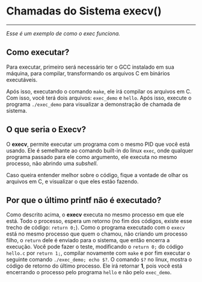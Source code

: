 # Chamadas do Sistema execv()
---
_Esse é um exemplo de como o exec funciona._

## Como executar?
Para executar, primeiro será necessário ter o GCC instalado em sua máquina, para compilar, transformando os arquivos C em binários executáveis.

Após isso, executando o comando `make`, ele irá compilar os arquivos em C. Com isso, você terá dois arquivos: `exec_demo` e `hello`. Após isso, execute o programa `./exec_demo` para visualizar a demonstração de chamada de sistema.

## O que seria o Execv?
O **execv**, permite executar um programa com o mesmo PID que você está usando. Ele é semelhante ao comando built-in do linux `exec`, onde qualquer programa passado para ele como argumento, ele executa no mesmo processo, não abrindo uma _subshell_.

Caso queira entender melhor sobre o código, fique a vontade de olhar os arquivos em C, e visualizar o que eles estão fazendo. 

## Por que o último printf não é executado?
Como descrito acima, o **execv** executa no mesmo processo em que ele está. Todo o processo, espera um retorno (no fim dos códigos, existe esse trecho de código: `return 0;`). Como o programa executado com o `execv` está no mesmo processo que quem o chamou, não criando um processo filho, o `return` dele é enviado para o sistema, que então encerra a execução. Você pode fazer o teste, modificando o `return 0;` do código `hello.c` por `return 1;`, compilar novamente com `make` e por fim executar o seguinte comando `./exec_demo; echo $?`. O comando `$?` no linux, mostra o código de retorno do último processo. Ele irá retornar **1**, pois você está encerrando o processo pelo programa `hello` e não pelo `exec_demo`.
